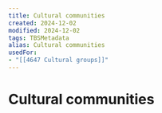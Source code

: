 ```yaml
---
title: Cultural communities
created: 2024-12-02
modified: 2024-12-02
tags: TBSMetadata
alias: Cultural communities
usedFor:
- "[[4647 Cultural groups]]"
---
```

# Cultural communities
